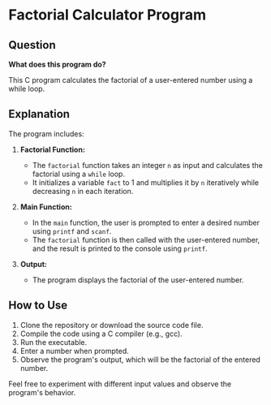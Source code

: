 # Factorial Calculator Program

## Question

**What does this program do?**

This C program calculates the factorial of a user-entered number using a while loop.

## Explanation

The program includes:

1. **Factorial Function:**
   - The `factorial` function takes an integer `n` as input and calculates the factorial using a `while` loop.
   - It initializes a variable `fact` to 1 and multiplies it by `n` iteratively while decreasing `n` in each iteration.

2. **Main Function:**
   - In the `main` function, the user is prompted to enter a desired number using `printf` and `scanf`.
   - The `factorial` function is then called with the user-entered number, and the result is printed to the console using `printf`.

3. **Output:**
   - The program displays the factorial of the user-entered number.

## How to Use

1. Clone the repository or download the source code file.
2. Compile the code using a C compiler (e.g., gcc).
3. Run the executable.
4. Enter a number when prompted.
5. Observe the program's output, which will be the factorial of the entered number.

Feel free to experiment with different input values and observe the program's behavior.